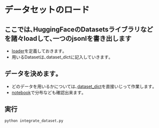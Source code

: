 # データセットのロード
## ここでは､HuggingFaceのDatasetsライブラリなどを諸々loadして､一つのjsonlを書き出します
- [loader](./src/loaders.py)を定義しておきます｡
- 用いるDatasetは､dataset_dictに記入していきます｡

## データを決めます｡
- どのデータを用いるかについては､[dataset_dict](./dataset_dict.py)を直接いじって作業します｡
- [notebook](./check_distribution.ipynb)で分布なども確認出来ます｡

## 実行
~~~
python integrate_dataset.py
~~~
